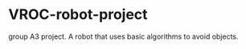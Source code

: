 VROC-robot-project
==================

group A3 project. A robot that uses basic algorithms to avoid objects. 

